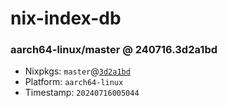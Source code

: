 # nix-index-db
### aarch64-linux/master @ 240716.3d2a1bd
- Nixpkgs: `master`@[`3d2a1bd`](https://github.com/NixOS/nixpkgs/commit/3d2a1bd5198135b5c7bebd3995b985acecb79b33)
- Platform: `aarch64-linux`
- Timestamp: `20240716005044`
